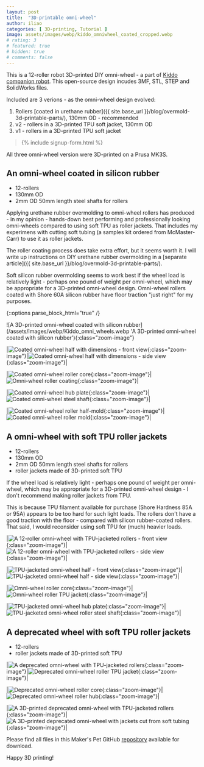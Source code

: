 ```yaml
---
layout: post
title:  "3D-printable omni-wheel"
author: iliao
categories: [ 3D-printing, Tutorial ]
image: assets/images/webp/kiddo_omniwheel_coated_cropped.webp
# rating: 3
# featured: true
# hidden: true
# comments: false
---
```

This is a 12-roller robot 3D-printed DIY omni-wheel - a part of [Kiddo companion robot](/blog/meet-kiddo-pet-robot-model/). This open-source design incudes 3MF, STL, STEP and SolidWorks files.

Included are 3 verions - as the omni-wheel design evolved:

1. Rollers [coated in urethane rubber]({{ site.base_url }}/blog/overmold-3d-printable-parts/), 130mm OD - recommended
2. v2 - rollers in a 3D-printed TPU soft jacket, 130mm OD
3. v1 - rollers in a 3D-printed TPU soft jacket

<blockquote>{% include signup-form.html %}</blockquote>

All three omni-wheel version were 3D-printed on a Prusa MK3S.

## An omni-wheel coated in silicon rubber

- 12-rollers
- 130mm OD
- 2mm OD 50mm length steel shafts for rollers

Applying urethane rubber overmolding to omni-wheel rollers has produced - in my opinion - hands-down best
performing and professionally looking omni-wheels compared to using soft TPU as roller jackets. That includes my experimens with cutting soft tubing (a samples kit ordered from McMaster-Carr) to use it as roller jackets.

The roller coating process does take extra effort, but it seems worth it. I will write up instructions on DIY urethane rubber overmolding in a [separate article]({{ site.base_url }}/blog/overmold-3d-printable-parts/).

Soft silicon rubber overmolding seems to work best if the wheel load is relatively light - perhaps one pound of weight per omni-wheel, which may be appropriate for a 3D-printed omni-wheel design. Omni-wheel rollers coated with Shore 60A silicon rubber have floor traction "just right" for my purposes.

{::options parse_block_html="true" /}
<div class="text-center">
![A 3D-printed omni-wheel coated with silicon rubber](/assets/images/webp/Kiddo_omni_wheels.webp 'A 3D-printed omni-wheel coated with silicon rubber'){:class="zoom-image"}
</div>


|![Coated omni-wheel half with dimensions - front view](/assets/images/webp/kiddo_omniwheel_coated_dimensions.webp 'Coated omni-wheel half with dimensions - front view'){:class="zoom-image"}|![Coated omni-wheel half with dimensions - side view](/assets/images/webp/kiddo_omniwheel_coated_dimensions2.webp 'Coated omni-wheel half with dimensions - side view'){:class="zoom-image"}|

|![Coated omni-wheel roller core](/assets/images/webp/kiddo_omniwheel_coated_roller_core.webp 'Coated omni-wheel roller core'){:class="zoom-image"}|![Omni-wheel roller coating](/assets/images/webp/kiddo_omniwheel_coated_roller_coating.webp 'Omni-wheel roller coating'){:class="zoom-image"}|

|![Coated omni-wheel hub plate](/assets/images/webp/kiddo_omniwheel_coated_hub_nuts.webp 'Coated omni-wheel hub plate'){:class="zoom-image"}|![Coated omni-wheel steel shaft](/assets/images/webp/kiddo_omniwheel_coated_shaft.webp 'Coated omni-wheel steel shaft'){:class="zoom-image"}|

|![Coated omni-wheel roller half-mold](/assets/images/webp/kiddo_omniwheel_coated_half_mold.webp 'Coated omni-wheel roller half-mold'){:class="zoom-image"}|![Coated omni-wheel roller mold](/assets/images/webp/kiddo_omniwheel_coated_mold.webp 'Coated omni-wheel roller mold'){:class="zoom-image"}|

<p></p>

## A omni-wheel with soft TPU roller jackets

- 12-rollers
- 130mm OD
- 2mm OD 50mm length steel shafts for rollers
- roller jackets made of 3D-printed soft TPU

If the wheel load is relatively light - perhaps one pound of weight per omni-wheel, which may be
appropriate for a 3D-printed omni-wheel design - I don't recommend making roller jackets from TPU.

This is because TPU filament available for purchase (Shore Hardness 85A or 95A) appears to be too hard for such light loads. The rollers don't have a good traction with the floor - compared with silicon rubber-coated rollers. That said, I would reconsider using soft TPU for (much) heavier loads.

|![A 12-roller omni-wheel with TPU-jacketed rollers - front view](/assets/images/webp/kiddo_omniwheel_jacketed_v2.webp 'A 12-roller omni-wheel with TPU-jacketed rollers - front view'){:class="zoom-image"}|![A 12-roller omni-wheel with TPU-jacketed rollers - side view](/assets/images/webp/kiddo_omniwheel_jacketed2_v2.webp 'A 12-roller omni-wheel with TPU-jacketed rollers - side view'){:class="zoom-image"}|

|![TPU-jacketed omni-wheel half - front view](/assets/images/webp/kiddo_omniwheel_jacketed_v2_dimensions.webp 'TPU-jacketed omni-wheel half - front view'){:class="zoom-image"}|![TPU-jacketed omni-wheel half - side view](/assets/images/webp/kiddo_omniwheel_jacketed_v2_dimensions2.webp 'TPU-jacketed omni-wheel half - side view'){:class="zoom-image"}|

|![Omni-wheel roller core](/assets/images/webp/kiddo_omniwheel_jacketed_v2_roller_core.webp 'Omni-wheel roller core'){:class="zoom-image"}|![Omni-wheel roller TPU jacket](/assets/images/webp/kiddo_omniwheel_jacketed_v2_roller_skin.webp 'Omni-wheel roller TPU jacket'){:class="zoom-image"}|

|![TPU-jacketed omni-wheel hub plate](/assets/images/webp/kiddo_omniwheel_jacketed_v2_disk_back.webp 'TPU-jacketed omni-wheel hub plate'){:class="zoom-image"}|![TPU-jacketed omni-wheel roller steel shaft](/assets/images/webp/kiddo_omniwheel_jacketed_v2_roller_shaft.webp 'TPU-jacketed omni-wheel roller steel shaft'){:class="zoom-image"}|

<p></p>

## A deprecated wheel with soft TPU roller jackets

- 12-rollers
- roller jackets made of 3D-printed soft TPU

|![A deprecated omni-wheel with TPU-jacketed rollers](/assets/images/webp/kiddo_omniwheel_jacketed_v1.webp 'A deprecated omni-wheel with TPU-jacketed rollers'){:class="zoom-image"}|![Deprecated omni-wheel roller  TPU jacket](/assets/images/webp/kiddo_omniwheel_jacketed_v1_roller_skin.webp 'Deprecated omni-wheel roller TPU jacket'){:class="zoom-image"}|

|![Deprecated omni-wheel roller core](/assets/images/webp/kiddo_omniwheel_jacketed_v1_roller_core.webp 'Deprecated omni-wheel roller core'){:class="zoom-image"}|![Deprecated omni-wheel roller hub](/assets/images/webp/kiddo_omniwheel_jacketed_v1_disc_no_hub_back.webp 'Deprecated omni-wheel roller hub'){:class="zoom-image"}|

|![A 3D-printed deprecated omni-wheel with TPU-jacketed rollers](/assets/images/webp/PXL_20230111_003136156.webp 'A 3D-printed deprecated omni-wheel with TPU-jacketed rollers'){:class="zoom-image"}|![A 3D-printed deprecated omni-wheel with jackets cut from soft tubing](/assets/images/webp/PXL_20230304_041548503.webp 'A 3D-printed deprecated omni-wheel with jackets cut from soft tubing'){:class="zoom-image"}|

<p></p>

Please find all files in this Maker's Pet GitHub [repository](https://github.com/makerspet/kiddo_omniwheel/) available for download.

Happy 3D printing!
